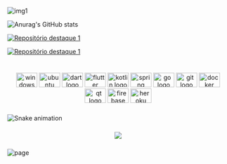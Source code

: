 ![img1](https://i.imgur.com/OoG70YE.png)

![Anurag's GitHub stats](https://github-readme-stats.vercel.app/api?hide_title=false&hide_rank=false&show_icons=true&include_all_commits=true&count_private=true&custom_title=Meu+GitHub&disable_animations=false&theme=vision-friendly-dark&locale=pt-br&hide_border=true&username=nevyle)

[![Repositório destaque 1](https://github-readme-stats.vercel.app/api/top-langs?locale=pt-br&hide_title=false&layout=default&card_width=320&langs_count=11&theme=vision-friendly-dark&hide_border=true&username=nevyle)](https://github.com/nevyle/xmodmap)

[![Repositório destaque 1](https://github-readme-stats.vercel.app/api/pin/?username=nevyle&hide_border=true&theme=vision-friendly-dark&repo=xmodmap)](https://github.com/nevyle/xmodmap)



###

<br clear="both">

<div align="center">
  <img src="https://cdn.jsdelivr.net/gh/devicons/devicon/icons/windows8/windows8-original.svg" height="33" width="48" alt="windows8 logo"  />
  <img src="https://cdn.jsdelivr.net/gh/devicons/devicon/icons/ubuntu/ubuntu-plain.svg" height="33" width="48" alt="ubuntu logo"  />
  <img src="https://cdn.jsdelivr.net/gh/devicons/devicon/icons/dart/dart-original.svg" height="33" width="48" alt="dart logo"  />
  <img src="https://cdn.jsdelivr.net/gh/devicons/devicon/icons/flutter/flutter-original.svg" height="33" width="48" alt="flutter logo"  />
  <img src="https://cdn.jsdelivr.net/gh/devicons/devicon/icons/kotlin/kotlin-original.svg" height="33" width="48" alt="kotlin logo"  />
  <img src="https://cdn.jsdelivr.net/gh/devicons/devicon/icons/spring/spring-original.svg" height="33" width="48" alt="spring logo"  />
  <img src="https://cdn.jsdelivr.net/gh/devicons/devicon/icons/go/go-original.svg" height="33" width="48" alt="go logo"  />
  <img src="https://cdn.jsdelivr.net/gh/devicons/devicon/icons/git/git-original.svg" height="33" width="48" alt="git logo"  />
  <img src="https://cdn.jsdelivr.net/gh/devicons/devicon/icons/docker/docker-plain.svg" height="33" width="48" alt="docker logo"  />
  <img src="https://cdn.jsdelivr.net/gh/devicons/devicon/icons/qt/qt-original.svg" height="33" width="48" alt="qt logo"  />
  <img src="https://cdn.jsdelivr.net/gh/devicons/devicon/icons/firebase/firebase-plain.svg" height="33" width="48" alt="firebase logo"  />
  <img src="https://cdn.jsdelivr.net/gh/devicons/devicon/icons/heroku/heroku-plain.svg" height="33" width="48" alt="heroku logo"  />
</div>

###

<img src="https://raw.githubusercontent.com/nevyle/nevyle/blob/output/snake.svg" alt="Snake animation" />

###

<div align="center">
  <img src="https://visitor-badge.laobi.icu/badge?page_id=nevyle.nevyle&left_color=darkslategrey&right_color=darkgreen&left_text=Total de visitas no meu perfil:"  />
</div>

###
![page](https://i.imgur.com/EnSiXSr.png)
